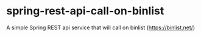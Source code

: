 # spring-rest-api-call-on-binlist
A simple Spring REST api service that will call on binlist (https://binlist.net/)
